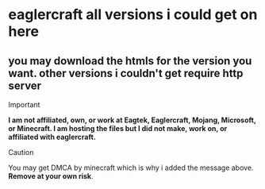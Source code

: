 <h1>eaglercraft all versions i could get on here</h1>

<h2>you may download the htmls for the version you want. other versions i couldn't get require http server</h2>


> [!IMPORTANT]
> **I am not affiliated, own, or work at Eagtek, Eaglercraft, Mojang, Microsoft, or Minecraft. I am hosting the files but I did not make, work on, or affiliated with eaglercraft.**

> [!CAUTION]
> You may get DMCA by minecraft which is why i added the message above. **Remove at your own risk**.
  
